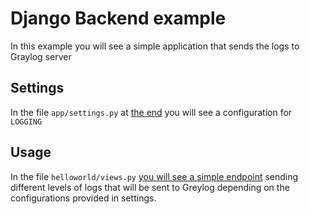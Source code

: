 # Django Backend example

In this example you will see a simple application that sends the logs to Graylog server

## Settings

In the file `app/settings.py` at [the end](app/settings.py#L123) you will see a configuration for `LOGGING`

## Usage

In the file `helloworld/views.py` [you will see a simple endpoint](helloworld/views.py#L9) sending different levels of logs that will be sent to Greylog depending on the configurations provided in settings.
